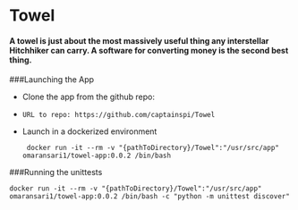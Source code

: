 # Towel

#### A towel is just about the most massively useful thing any interstellar Hitchhiker can carry. A software for converting money is the second best thing.

###Launching the App
* Clone the app from the github repo:
 * ```
   URL to repo: https://github.com/captainspi/Towel

   ```

 * Launch in a dockerized environment
   ```
    docker run -it --rm -v "{pathToDirectory}/Towel":"/usr/src/app" omaransari1/towel-app:0.0.2 /bin/bash
   ```

###Running the unittests
  ```
  docker run -it --rm -v "{pathToDirectory}/Towel":"/usr/src/app" omaransari1/towel-app:0.0.2 /bin/bash -c "python -m unittest discover" 
  ```